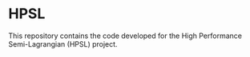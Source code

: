HPSL
====

This repository contains the code developed for the High Performance Semi-Lagrangian (HPSL) project.
